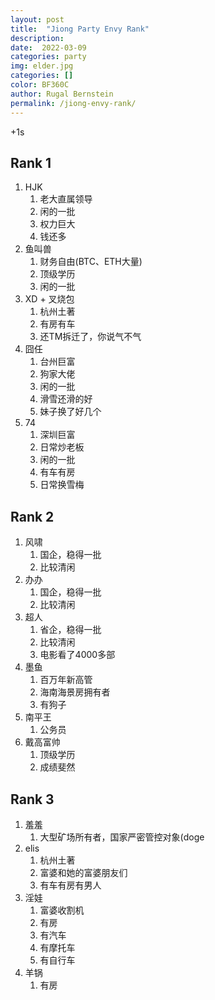 ```yaml
---
layout: post
title:  "Jiong Party Envy Rank"
description: 
date:  2022-03-09
categories: party
img: elder.jpg
categories: []
color: BF360C
author: Rugal Bernstein
permalink: /jiong-envy-rank/
---
```


+1s


## Rank 1

1. HJK  
    1. 老大直属领导
    2. 闲的一批
    3. 权力巨大
    4. 钱还多
2. 鱼叫兽  
    1. 财务自由(BTC、ETH大量)
    2. 顶级学历
    3. 闲的一批
4. XD + 叉烧包
   1. 杭州土著
   2. 有房有车
   3. 还TM拆迁了，你说气不气
5. 囧任
   1. 台州巨富
   2. 狗家大佬
   3. 闲的一批
   4. 滑雪还滑的好
   5. 妹子换了好几个
6. 74
   1. 深圳巨富
   2. 日常炒老板
   3. 闲的一批
   4. 有车有房
   5. 日常换雪梅

## Rank 2

1. 风啸
   1. 国企，稳得一批
   2. 比较清闲
2. 办办
   1. 国企，稳得一批
   2. 比较清闲
4. 超人
   1. 省企，稳得一批
   2. 比较清闲
   3. 电影看了4000多部
5. 墨鱼
   1. 百万年新高管
   2. 海南海景房拥有者
   3. 有狗子
6. 南平王
   1. 公务员
7. 戴高富帅
   1. 顶级学历
   2. 成绩斐然

## Rank 3

1. 羞羞
   1. 大型矿场所有者，国家严密管控对象(doge
2. elis
   1. 杭州土著
   2. 富婆和她的富婆朋友们
   3. 有车有房有男人
4. 淫娃
   1. 富婆收割机
   2. 有房
   3. 有汽车
   4. 有摩托车
   5. 有自行车
5. 羊锅
   1. 有房
